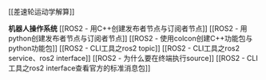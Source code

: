
[[差速轮运动学解算]]



**机器人操作系统**
[[ROS2 - 用C++创建发布者节点与订阅者节点]]
[[ROS2 - 用python创建发布者节点与订阅者节点]]
[[ROS2 - 使用colcon创建C++功能包与python功能包]]
[[ROS2 - CLI工具之ros2 topic]]
[[ROS2 - CLI工具之ros2 service、ros2 interface]]
[[ROS2 - 为什么要在终端执行source]]
[[ROS2 - CLI工具之ros2 interface查看官方的标准消息包]]

